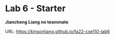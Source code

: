 # Lab 6 - Starter

**Jiancheng Liang no teammate**

URL: https://kinsonliang.github.io/fa22-cse110-lab6
